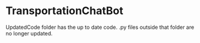 # TransportationChatBot

UpdatedCode folder has the up to date code. .py files outside that folder are no longer updated.
